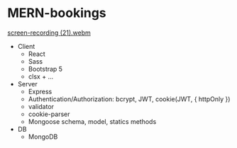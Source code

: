 # MERN-bookings

[screen-recording (21).webm](https://user-images.githubusercontent.com/99029880/229361620-2924dc15-3bef-4f2e-87a9-b708213a0351.webm)

- Client
    + React
    + Sass
    + Bootstrap 5
    + clsx + ...
- Server
    + Express
    + Authentication/Authorization: bcrypt, JWT, cookie(JWT, { httpOnly })
    + validator
    + cookie-parser
    + Mongoose schema, model, statics methods
- DB
    + MongoDB
